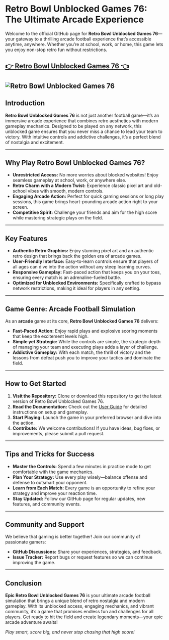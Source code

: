 # Retro Bowl Unblocked Games 76: The Ultimate Arcade Experience

Welcome to the official GitHub page for **Retro Bowl Unblocked Games 76**—your gateway to a thrilling arcade football experience that’s accessible anytime, anywhere. Whether you’re at school, work, or home, this game lets you enjoy non-stop retro fun without restrictions.

## <a href="https://classroom6xcool.com/retro-bowl.html">👉 Retro Bowl Unblocked Games 76 👈</a>

![Retro Bowl Unblocked Games 76](https://github.com/user-attachments/assets/da074eb0-a83d-410e-8fd1-9d67c501fdf1)
---

## Introduction

**Retro Bowl Unblocked Games 76** is not just another football game—it’s an immersive arcade experience that combines retro aesthetics with modern gameplay mechanics. Designed to be played on any network, this unblocked game ensures that you never miss a chance to lead your team to victory. With intuitive controls and addictive challenges, it’s a perfect blend of nostalgia and excitement.

---

## Why Play Retro Bowl Unblocked Games 76?

- **Unrestricted Access:** No more worries about blocked websites! Enjoy seamless gameplay at school, work, or anywhere else.
- **Retro Charm with a Modern Twist:** Experience classic pixel art and old-school vibes with smooth, modern controls.
- **Engaging Arcade Action:** Perfect for quick gaming sessions or long play sessions, this game brings heart-pounding arcade action right to your screen.
- **Competitive Spirit:** Challenge your friends and aim for the high score while mastering strategic plays on the field.

---

## Key Features

- **Authentic Retro Graphics:** Enjoy stunning pixel art and an authentic retro design that brings back the golden era of arcade games.
- **User-Friendly Interface:** Easy-to-learn controls ensure that players of all ages can dive into the action without any steep learning curves.
- **Responsive Gameplay:** Fast-paced action that keeps you on your toes, ensuring every match is an adrenaline-fueled battle.
- **Optimized for Unblocked Environments:** Specifically crafted to bypass network restrictions, making it ideal for players in any setting.

---

## Game Genre: Arcade Football Simulation

As an **arcade** game at its core, **Retro Bowl Unblocked Games 76** delivers:
- **Fast-Paced Action:** Enjoy rapid plays and explosive scoring moments that keep the excitement levels high.
- **Simple yet Strategic:** While the controls are simple, the strategic depth of managing your team and executing plays adds a layer of challenge.
- **Addictive Gameplay:** With each match, the thrill of victory and the lessons from defeat push you to improve your tactics and dominate the field.

---

## How to Get Started

1. **Visit the Repository:** Clone or download this repository to get the latest version of Retro Bowl Unblocked Games 76.
2. **Read the Documentation:** Check out the [User Guide](https://classroom6xcool.com/) for detailed instructions on setup and gameplay.
3. **Start Playing:** Launch the game in your preferred browser and dive into the action.
4. **Contribute:** We welcome contributions! If you have ideas, bug fixes, or improvements, please submit a pull request.

---

## Tips and Tricks for Success

- **Master the Controls:** Spend a few minutes in practice mode to get comfortable with the game mechanics.
- **Plan Your Strategy:** Use every play wisely—balance offense and defense to outsmart your opponent.
- **Learn from Each Match:** Every game is an opportunity to refine your strategy and improve your reaction time.
- **Stay Updated:** Follow our GitHub page for regular updates, new features, and community events.

---

## Community and Support

We believe that gaming is better together! Join our community of passionate gamers:
- **GitHub Discussions:** Share your experiences, strategies, and feedback.
- **Issue Tracker:** Report bugs or request features so we can continue improving the game.

---

## Conclusion

**Epic Retro Bowl Unblocked Games 76** is your ultimate arcade football simulation that brings a unique blend of retro nostalgia and modern gameplay. With its unblocked access, engaging mechanics, and vibrant community, it’s a game that promises endless fun and challenges for all players. Get ready to hit the field and create legendary moments—your epic arcade adventure awaits!

*Play smart, score big, and never stop chasing that high score!*
